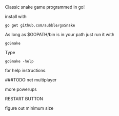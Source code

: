Classic snake game programmed in go!

install with

	go get github.com/aubble/goSnake

As long as $GOPATH/bin is in your path just run it with

	goSnake

Type

	goSnake -help

for help instructions

###TODO
net multiplayer

more powerups

RESTART BUTTON

figure out minimum size
